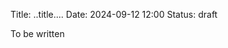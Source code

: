 Title: ..title....
Date: 2024-09-12 12:00
Status: draft
<!-- Modified: 2000-00-00 00:00 -->
<!-- Category: Lifestyle, AI, IT, Arabic -->
<!-- Summary: Summmary -->

To be written
